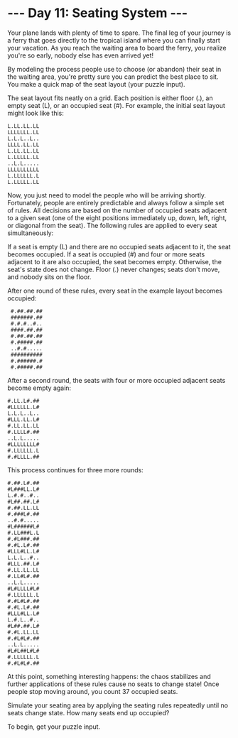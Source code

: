 # --- Day 11: Seating System ---
  Your plane lands with plenty of time to spare. The final leg of your journey is a ferry that goes directly to the tropical island where you can finally start your vacation. As you reach the waiting area to board the ferry, you realize you're so early, nobody else has even arrived yet!
  
  By modeling the process people use to choose (or abandon) their seat in the waiting area, you're pretty sure you can predict the best place to sit. You make a quick map of the seat layout (your puzzle input).
  
  The seat layout fits neatly on a grid. Each position is either floor (.), an empty seat (L), or an occupied seat (#). For example, the initial seat layout might look like this:
  ```
  L.LL.LL.LL
  LLLLLLL.LL
  L.L.L..L..
  LLLL.LL.LL
  L.LL.LL.LL
  L.LLLLL.LL
  ..L.L.....
  LLLLLLLLLL
  L.LLLLLL.L
  L.LLLLL.LL
```
  Now, you just need to model the people who will be arriving shortly. Fortunately, people are entirely predictable and always follow a simple set of rules. All decisions are based on the number of occupied seats adjacent to a given seat (one of the eight positions immediately up, down, left, right, or diagonal from the seat). The following rules are applied to every seat simultaneously:
  
  If a seat is empty (L) and there are no occupied seats adjacent to it, the seat becomes occupied.
  If a seat is occupied (#) and four or more seats adjacent to it are also occupied, the seat becomes empty.
  Otherwise, the seat's state does not change.
  Floor (.) never changes; seats don't move, and nobody sits on the floor.
  
  After one round of these rules, every seat in the example layout becomes occupied:
 ``` 
  #.##.##.##
  #######.##
  #.#.#..#..
  ####.##.##
  #.##.##.##
  #.#####.##
  ..#.#.....
  ##########
  #.######.#
  #.#####.##
```
  After a second round, the seats with four or more occupied adjacent seats become empty again:
  ```
  #.LL.L#.##
  #LLLLLL.L#
  L.L.L..L..
  #LLL.LL.L#
  #.LL.LL.LL
  #.LLLL#.##
  ..L.L.....
  #LLLLLLLL#
  #.LLLLLL.L
  #.#LLLL.##
```
  This process continues for three more rounds:
  ```
  #.##.L#.##
  #L###LL.L#
  L.#.#..#..
  #L##.##.L#
  #.##.LL.LL
  #.###L#.##
  ..#.#.....
  #L######L#
  #.LL###L.L
  #.#L###.##
  #.#L.L#.##
  #LLL#LL.L#
  L.L.L..#..
  #LLL.##.L#
  #.LL.LL.LL
  #.LL#L#.##
  ..L.L.....
  #L#LLLL#L#
  #.LLLLLL.L
  #.#L#L#.##
  #.#L.L#.##
  #LLL#LL.L#
  L.#.L..#..
  #L##.##.L#
  #.#L.LL.LL
  #.#L#L#.##
  ..L.L.....
  #L#L##L#L#
  #.LLLLLL.L
  #.#L#L#.##
```
  At this point, something interesting happens: the chaos stabilizes and further applications of these rules cause no seats to change state! Once people stop moving around, you count 37 occupied seats.
  
  Simulate your seating area by applying the seating rules repeatedly until no seats change state. How many seats end up occupied?
  
  To begin, get your puzzle input.